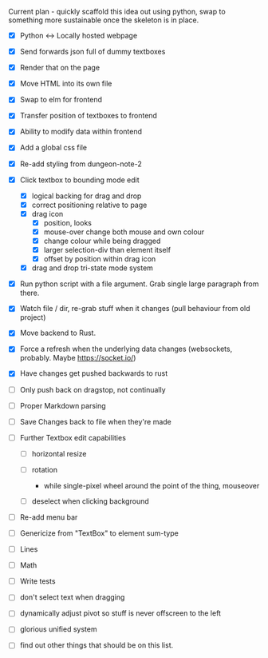 Current plan - quickly scaffold this idea out using python, swap to something
more sustainable once the skeleton is in place.

- [x] Python <-> Locally hosted webpage
- [x] Send forwards json full of dummy textboxes
- [x] Render that on the page
- [x] Move HTML into its own file
- [x] Swap to elm for frontend
- [x] Transfer position of textboxes to frontend
- [x] Ability to modify data within frontend

- [x] Add a global css file
- [x] Re-add styling from dungeon-note-2

- [x] Click textbox to bounding mode edit
    - [x] logical backing for drag and drop
    - [x] correct positioning relative to page
    - [x] drag icon
        - [x] position, looks
        - [x] mouse-over change both mouse and own colour
        - [x] change colour while being dragged
        - [x] larger selection-div than element itself
        - [x] offset by position within drag icon
    - [x] drag and drop tri-state mode system

- [x] Run python script with a file argument. Grab single large paragraph from there.
- [x] Watch file / dir, re-grab stuff when it changes (pull behaviour from old project)

- [x] Move backend to Rust.

- [x] Force a refresh when the underlying data changes (websockets, probably.
      Maybe https://socket.io/)

- [x] Have changes get pushed backwards to rust
- [ ] Only push back on dragstop, not continually 

- [ ] Proper Markdown parsing

- [ ] Save Changes back to file when they're made

- [ ] Further Textbox edit capabilities
    - [ ] horizontal resize
    - [ ] rotation
        - while single-pixel wheel around the point of the thing, mouseover
    - [ ] deselect when clicking background


- [ ] Re-add menu bar
- [ ] Genericize from "TextBox" to element sum-type
- [ ] Lines
- [ ] Math
- [ ] Write tests
- [ ] don't select text when dragging
- [ ] dynamically adjust pivot so stuff is never offscreen to the left
- [ ] glorious unified system
- [ ] find out other things that should be on this list.
